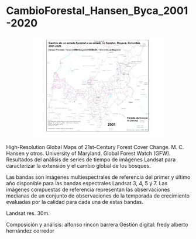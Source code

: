 # CambioForestal_Hansen_Byca_2001-2020

<p align="center">
  <img width="360" src="/Animacion_gif/Hansen_Cambio_ForestalNoForestal_Boyaca_2001-2020.gif">
</p>

High-Resolution Global Maps of 21st-Century Forest Cover
Change.  M. C. Hansen y otros.   University of Maryland.
Global Forest Watch (GFW).
Resultados del análisis de series de tiempo de imágenes Landsat para caracterizar la extensión y el cambio global de los bosques.

Las bandas son imágenes multiespectrales de referencia del primer y último año disponible para las bandas espectrales Landsat 3, 4, 5 y 7. Las imágenes compuestas de referencia representan las observaciones medianas de un conjunto de observaciones de la temporada de crecimiento evaluadas por la calidad para cada una de estas bandas.

Landsat res. 30m.

Composición y análisis: alfonso rincon barrera
Gestión digital: fredy alberto hernández corredor
